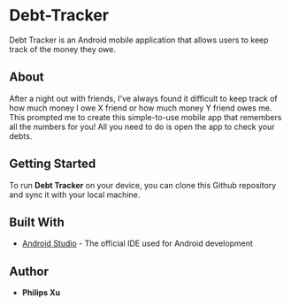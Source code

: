 # Debt-Tracker
Debt Tracker is an Android mobile application that allows users to keep track of the money they owe.

## About
After a night out with friends, I've always found it difficult to keep track of how much money I owe X friend or how much money Y friend owes me. This prompted me to create this simple-to-use mobile app that remembers all the numbers for you! All you need to do is open the app to check your debts.

## Getting Started
To run **Debt Tracker** on your device, you can clone this Github repository and sync it with your local machine. 


## Built With

* [Android Studio](https://developer.android.com/studio) - The official IDE used for Android development

## Author

* **Philips Xu**
